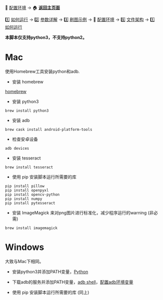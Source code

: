 📙 [配置环境](https://github.com/airbirdx/fgo-auto-run/blob/master/wiki/environment.md) → :house: **[返回主页面](https://github.com/airbirdx/fgo-auto-run)**

1️⃣ [如何运行](https://github.com/airbirdx/fgo-auto-run/blob/master/wiki/howtorun.md) → 2️⃣ [参数详解](https://github.com/airbirdx/fgo-auto-run/blob/master/wiki/parameter.md) → 3️⃣ [刷图示例](https://github.com/airbirdx/fgo-auto-run/blob/master/wiki/example.md) → 📙 [配置环境](https://github.com/airbirdx/fgo-auto-run/blob/master/wiki/environment.md) → :five: [文件架构](https://github.com/airbirdx/fgo-auto-run/blob/master/wiki/architecture.md) → 1️⃣ [如何运行](https://github.com/airbirdx/fgo-auto-run/blob/master/wiki/howtorun.md) 

**本脚本仅支持python3，不支持python2。**

# Mac

使用Homebrew工具安装python和adb.

* 安装 homebrew
  

[homebrew](https://brew.sh/)

* 安装 python3

```
brew install python3
```

* 安装 adb
  
```
brew cask install android-platform-tools
```

* 检查安卓设备

```
adb devices
```

* 安装 tesseract
  
```
brew install tesseract
```

* 使用 pip 安装脚本运行所需要的库

```
pip install pillow
pip install openpyxl
pip install opencv-python
pip install numpy
pip install pytesseract
```

* 安装 ImageMagick 来对png图片进行标准化，减少程序运行的warning (非必需)

```
brew install imagemagick
```

#  Windows

大致与Mac下相同。

* 安装python3并添加PATH变量，[Python](https://www.python.org/)
* 下载adb的服务并添加PATH变量，[adb shell](http://adbshell.com/downloads)，[配置adb环境变量](https://www.cnblogs.com/cnwutianhao/p/6557571.html)

* 使用 pip 安装脚本运行所需要的库 (同上)